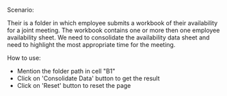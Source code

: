 Scenario:

Their is a folder in which employee submits a workbook of their availability for a joint meeting. The workbook contains one or more then one employee availability sheet.
We need to consolidate the availability data sheet and need to highlight the most appropriate time for the meeting.


How to use:
-  Mention the folder path in cell "B1"
-  Click on 'Consolidate Data' button to get the result
-  Click on 'Reset' button to reset the page


